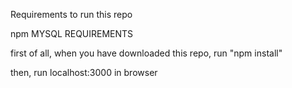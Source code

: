 Requirements to run this repo

npm
MYSQL REQUIREMENTS


first of all, when you have downloaded this repo,
run "npm install"

then, run localhost:3000 in browser

